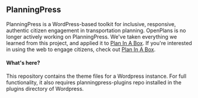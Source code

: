 ## PlanningPress

PlanningPress is a WordPress-based toolkit for inclusive, responsive, authentic citizen engagement in transportation planning. OpenPlans is no longer actively working on PlanningPress. We've taken everything we learned from this project, and applied it to [Plan In A Box](http://openplans.org/work/plan-in-a-box/). If you're interested in using the web to engage citizens, check out [Plan In A Box](http://openplans.org/work/plan-in-a-box/).

#### What's here?

This repository contains the theme files for a Wordpress instance. For full functionality, it also requires planningpress-plugins repo installed in the plugins directory of Wordpress.
